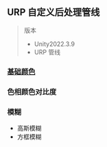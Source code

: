 
## URP 自定义后处理管线
> 版本
> - Unity2022.3.9    
> - URP 管线



### [基础颜色](https://github.com/721802711/B_Post.github.io/tree/main/Assets/B_Post/01_Color) 


### 色相颜色对比度


### 模糊
- 高斯模糊
- 方框模糊

